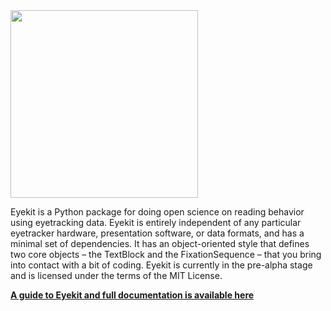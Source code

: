 <img src='https://jwcarr.github.io/eyekit/images/logo.png' width='300'>

Eyekit is a Python package for doing open science on reading behavior using eyetracking data. Eyekit is entirely independent of any particular eyetracker hardware, presentation software, or data formats, and has a minimal set of dependencies. It has an object-oriented style that defines two core objects – the TextBlock and the FixationSequence – that you bring into contact with a bit of coding. Eyekit is currently in the pre-alpha stage and is licensed under the terms of the MIT License.

**[A guide to Eyekit and full documentation is available here](https://jwcarr.github.io/eyekit/)**
